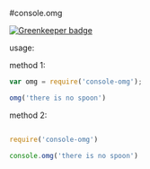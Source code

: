 #console.omg

[![Greenkeeper badge](https://badges.greenkeeper.io/zhuangya/console-omg.svg)](https://greenkeeper.io/)

usage:


method 1:

```javascript
var omg = require('console-omg');

omg('there is no spoon')
```

method 2:

```javascript

require('console-omg')

console.omg('there is no spoon')
```
